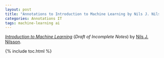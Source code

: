 ```yaml
---
layout: post
title: "Annotations to Introduction to Machine Learning by Nils J. Nilsson"
categories: Annotations IT
tags: machine-learning ai
---
```


[*Introduction to Machine Learning*](http://ai.stanford.edu/people/nilsson/mlbook.html) (*Draft of Incomplete Notes*) by [Nils J. Nilsson](http://ai.stanford.edu/~nilsson/).

{% include toc.html %}

